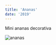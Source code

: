 ```yaml
---
title: 'Ananas'
date: '2019'
---
```

Mini ananas decorativa

![ananas](/piante/ananas_files/photo_2019-10-30_12-09-37.jpg)